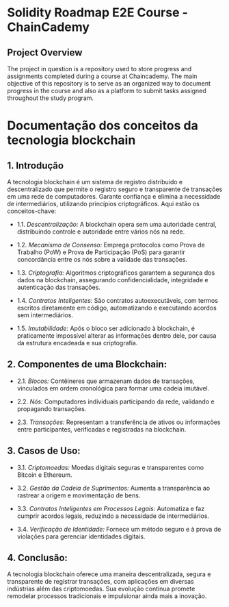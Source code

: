 # Solidity Roadmap E2E Course - ChainCademy

## Project Overview
The project in question is a repository used to store progress and assignments completed during a course at Chaincademy. The main objective of this repository is to serve as an organized way to document progress in the course and also as a platform to submit tasks assigned throughout the study program.


# Documentação dos conceitos da tecnologia blockchain

## 1. Introdução

A tecnologia blockchain é um sistema de registro distribuído e descentralizado que permite o registro seguro e transparente de transações em uma rede de computadores. Garante confiança e elimina a necessidade de intermediários, utilizando princípios criptográficos. Aqui estão os conceitos-chave:

  - 1.1. *Descentralização:* A blockchain opera sem uma autoridade central, distribuindo controle e autoridade entre vários nós na rede.

  - 1.2. *Mecanismo de Consenso:* Emprega protocolos como Prova de Trabalho (PoW) e Prova de Participação (PoS) para garantir concordância entre os nós sobre a validade das transações.

  - 1.3. *Criptografia:* Algoritmos criptográficos garantem a segurança dos dados na blockchain, assegurando confidencialidade, integridade e autenticação das transações.

  - 1.4. *Contratos Inteligentes:* São contratos autoexecutáveis, com termos escritos diretamente em código, automatizando e executando acordos sem intermediários.

  - 1.5. *Imutabilidade:* Após o bloco ser adicionado à blockchain, é praticamente impossível alterar as informações dentro dele, por causa da estrutura encadeada e sua criptografia.

## 2. Componentes de uma Blockchain:

  - 2.1. *Blocos:* Contêineres que armazenam dados de transações, vinculados em ordem cronológica para formar uma cadeia imutável.

  - 2.2. *Nós:* Computadores individuais participando da rede, validando e propagando transações.

  - 2.3. *Transações:* Representam a transferência de ativos ou informações entre participantes, verificadas e registradas na blockchain.

## 3. Casos de Uso:

  - 3.1. *Criptomoedas:* Moedas digitais seguras e transparentes como Bitcoin e Ethereum.

  - 3.2. *Gestão da Cadeia de Suprimentos:* Aumenta a transparência ao rastrear a origem e movimentação de bens.

  - 3.3. *Contratos Inteligentes em Processos Legais:* Automatiza e faz cumprir acordos legais, reduzindo a necessidade de intermediários.

  - 3.4. *Verificação de Identidade:* Fornece um método seguro e à prova de violações para gerenciar identidades digitais.

## 4. Conclusão:

A tecnologia blockchain oferece uma maneira descentralizada, segura e transparente de registrar transações, com aplicações em diversas indústrias além das criptomoedas. Sua evolução contínua promete remodelar processos tradicionais e impulsionar ainda mais a inovação.

